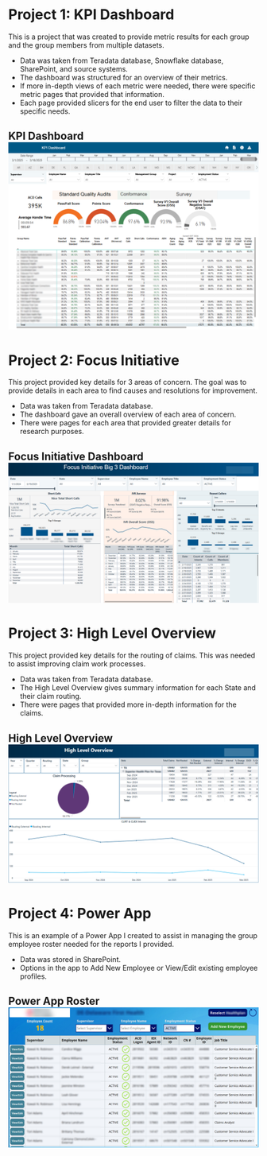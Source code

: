 # Project 1: KPI Dashboard

This is a project that was created to provide metric results for each group and the group members from multiple datasets.

* Data was taken from Teradata database, Snowflake database, SharePoint, and source systems.
* The dashboard was structured for an overview of their metrics.
* If more in-depth views of each metric were needed, there were specific metric pages that provided that information.
* Each page provided slicers for the end user to filter the data to their specific needs.

## KPI Dashboard ![](Images/KPI_Dashboard.png)

# Project 2: Focus Initiative

This project provided key details for 3 areas of concern. The goal was to provide details in each area to find causes and resolutions for improvement.

* Data was taken from Teradata database.
* The dashboard gave an overall overview of each area of concern.
* There were pages for each area that provided greater details for research purposes.

## Focus Initiative Dashboard ![](Images/Focus_Initiative.png)

# Project 3: High Level Overview

This project provided key details for the routing of claims. This was needed to assist improving claim work processes.

* Data was taken from Teradata database.
* The High Level Overview gives summary information for each State and their claim routing.
* There were pages that provided more in-depth information for the claims.

## High Level Overview ![](Images/High_level_Overview.png)

# Project 4: Power App

This is an example of a Power App I created to assist in managing the group employee roster needed for the reports I provided.

* Data was stored in SharePoint.
* Options in the app to Add New Employee or View/Edit existing employee profiles.

## Power App Roster ![](Images/Roster.png)
